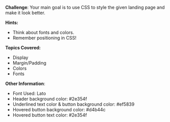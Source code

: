 **Challenge**:
Your main goal is to use CSS to style the given landing page and make it look better.

**Hints:**
 - Think about fonts and colors.
 - Remember positioning in CSS!

**Topics Covered:**
 - Display
 - Margin/Padding
 - Colors
 - Fonts
 
  **Other Information**:
 - Font Used: Lato
 - Header background color: #2e354f
 - Underlined text color & button background color: #ef5839
 - Hovered button background color: #d4b44c
 - Hovered button text color: #2e354f